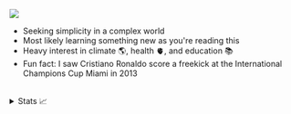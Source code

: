 <p align="left">
  <img src="https://skillicons.dev/icons?i=typescript,python,javascript,react,linux,bash,docker,github,neovim,git,mysql,postgresql" />
</p>

- Seeking simplicity in a complex world
- Most likely learning something new as you're reading this
- Heavy interest in climate 🌎, health 🫀, and education 📚
- Fun fact: I saw Cristiano Ronaldo score a freekick at the International Champions Cup Miami in 2013
<br/>
<details>
  <summary>Stats 📈</summary>
<img src="https://github-readme-stats-lake-gamma.vercel.app/api?username=tomrod10&count_private=true&hide_border=true&show_icons=true&theme=github_dark_dimmed">
<img src="https://github-readme-stats-lake-gamma.vercel.app/api/top-langs/?username=tomrod10&layout=compact&theme=github_dark_dimmed&hide_border=true&count_private=true&langs_count=5&hide=Makefile,Tcl,Tex">
</details>
<!--
Instead of Blog Posts, I can add a contributions section
with all the open-source projects that I've contributed to
-->
